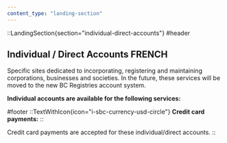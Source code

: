 ```yaml
---
content_type: "landing-section"
---
```


::LandingSection{section="individual-direct-accounts"}
#header
## Individual / Direct Accounts FRENCH

Specific sites dedicated to incorporating, registering and maintaining corporations, businesses and societies. In the future, these services will be moved to the new BC Registries account system.

**Individual accounts are available for the following services:**

#footer
::TextWithIcon{icon="i-sbc-currency-usd-circle"}
**Credit card payments:**
::

Credit card payments are accepted for these individual/direct accounts.
::